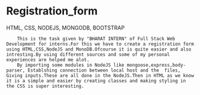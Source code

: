 # Registration_form
  HTML, CSS, NODEJS, MONGODB, BOOTSTRAP
  
        This is the task given by "BHARAT INTERN" of Full Stack Web Development for interns.For this we have to create a registration form using HTML,CSS,NodeJS and MonoDB.Ofcourse it is quite easier and also intresting.By using different sources and some of my personal experiences are helped me alot.
        By importing some modules in NodeJS like mongoose,express,body-parser, Establshing connection between local host and the  files, Giving inputs.These are all done in the NodeJS.Then in HTML as we know it is a simple and easier by creating classes and making styling in the CSS is super interesting.
